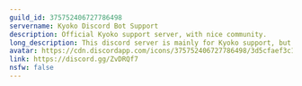 ```yaml
---
guild_id: 375752406727786498
servername: Kyoko Discord Bot Support
description: Official Kyoko support server, with nice community.
long_description: This discord server is mainly for Kyoko support, but we also talk about other things.
avatar: https://cdn.discordapp.com/icons/375752406727786498/3d5cfaef3c1ac33cb67b1e5f06288dd8.png
link: https://discord.gg/ZvDRQf7
nsfw: false
---
```

